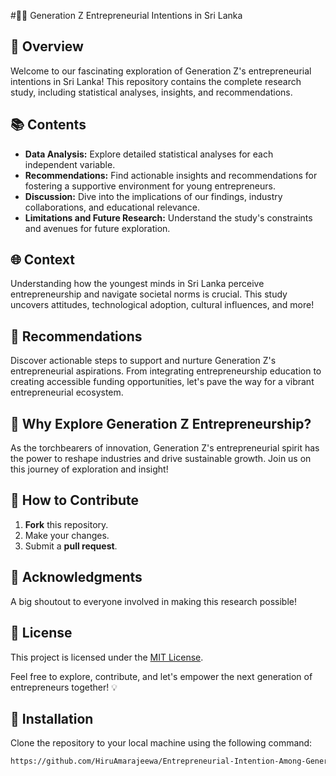 #👨‍⚖️ Generation Z Entrepreneurial Intentions in Sri Lanka 

## 🚀 Overview
Welcome to our fascinating exploration of Generation Z's entrepreneurial intentions in Sri Lanka! This repository contains the complete research study, including statistical analyses, insights, and recommendations.

## 📚 Contents
- **Data Analysis:** Explore detailed statistical analyses for each independent variable.
- **Recommendations:** Find actionable insights and recommendations for fostering a supportive environment for young entrepreneurs.
- **Discussion:** Dive into the implications of our findings, industry collaborations, and educational relevance.
- **Limitations and Future Research:** Understand the study's constraints and avenues for future exploration.

## 🌐 Context
Understanding how the youngest minds in Sri Lanka perceive entrepreneurship and navigate societal norms is crucial. This study uncovers attitudes, technological adoption, cultural influences, and more!

## 🚀 Recommendations
Discover actionable steps to support and nurture Generation Z's entrepreneurial aspirations. From integrating entrepreneurship education to creating accessible funding opportunities, let's pave the way for a vibrant entrepreneurial ecosystem.

## 🌟 Why Explore Generation Z Entrepreneurship?
As the torchbearers of innovation, Generation Z's entrepreneurial spirit has the power to reshape industries and drive sustainable growth. Join us on this journey of exploration and insight!

## 📝 How to Contribute
1. **Fork** this repository.
2. Make your changes.
3. Submit a **pull request**.

## 🙌 Acknowledgments
A big shoutout to everyone involved in making this research possible!

## 📌 License
This project is licensed under the [MIT License](LICENSE.md).

Feel free to explore, contribute, and let's empower the next generation of entrepreneurs together! 💡

## 🚀 Installation

Clone the repository to your local machine using the following command:

```bash
https://github.com/HiruAmarajeewa/Entrepreneurial-Intention-Among-Generation-in-Sri-Lank.git
```

